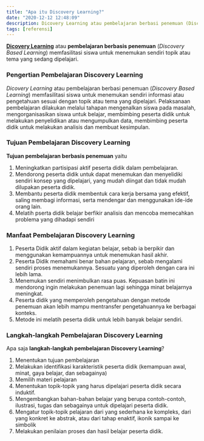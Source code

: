 ```yaml
---
title: "Apa itu Discovery Learning?"
date: "2020-12-12 12:48:09"
description: Dicovery Learning atau pembelajaran berbasi penemuan (Discovery Based Learning) memfasilitasi siswa untuk menemukan sendiri topik atau tema yang sedang dipelajari
tags: [referensi]
---
```


**[Dicovery Learning](/teori/apa-itu-discovery-learning "Pengertian Pembelajaran Discovery Learning")** atau **pembelajaran berbasis penemuan** (*Discovery Based Learning*) memfasilitasi siswa untuk menemukan sendiri topik atau tema yang sedang dipelajari.


### Pengertian Pembelajaran Discovery Learning
*Dicovery Learning* atau pembelajaran berbasi penemuan (*Discovery Based Learning*) memfasilitasi siswa untuk menemukan sendiri informasi atau pengetahuan sesuai dengan topik atau tema yang dipelajari. Pelaksanaan pembelajaran dilakukan melalui tahapan mengenalkan siswa pada masalah, mengorganisasikan siswa untuk belajar, membimbing peserta didik untuk melakukan penyelidikan atau mengumpulkan data, membimbing peserta didik untuk melakukan analisis dan membuat kesimpulan.

### Tujuan Pembelajaran Discovery Learning
**Tujuan pembelajaran berbasis penemuan** yaitu
1. Meningkatkan partisipasi aktif peserta didik dalam pembelajaran.
2. Mendorong peserta didik untuk dapat menemukan dan menyelidiki sendiri konsep yang dipelajari, yang mudah diingat dan tidak mudah dilupakan peserta didik.
3. Membantu peserta didik membentuk cara kerja bersama yang efektif, saling membagi informasi, serta mendengar dan menggunakan ide-ide orang lain.
4. Melatih pserta didik belajar berfikir analisis dan mencoba memecahkan problema yang dihadapi sendiri

### Manfaat Pembelajaran Discovery Learning
1. Peserta Didik aktif dalam kegiatan belajar, sebab ia berpikir dan menggunakan kemampuannya untuk menemukan hasil akhir.
2. Peserta Didik memahami benar bahan pelajaran, sebab mengalami sendiri proses menemukannya. Sesuatu yang diperoleh dengan cara ini lebih lama.
3. Menemukan sendiri menimbulkan rasa puas. Kepuasan batin ini mendorong ingin melakukan penemuan lagi sehingga minat belajarnya meningkat.
4. Peserta didik yang memperoleh pengetahuan dengan metode penemuan akan lebih mampu mentransfer pengetahuannya ke berbagai konteks.
5. Metode ini melatih peserta didik untuk lebih banyak belajar sendiri.

### Langkah-langkah Pembelajaran Discovery Learning
Apa saja **langkah-langkah pembelajaran Discovery Learning**?
1. Menentukan tujuan pembelajaran
2. Melakukan identifikasi karakteristik peserta didik (kemampuan awal, minat, gaya belajar, dan sebagainya)
3. Memilih materi pelajaran
4. Menentukan topik-topik yang harus dipelajari peserta didik secara induktif.
5. Mengembangkan bahan-bahan belajar yang berupa contoh-contoh, ilustrasi, tugas dan sebagainya untuk dipelajari peserta didik.
6. Mengatur topik-topik pelajaran dari yang sederhana ke kompleks, dari yang konkret ke abstrak, atau dari tahap enaktif, ikonik sampai ke simbolik
7. Melakukan penilaian proses dan hasil belajar peserta didik.
